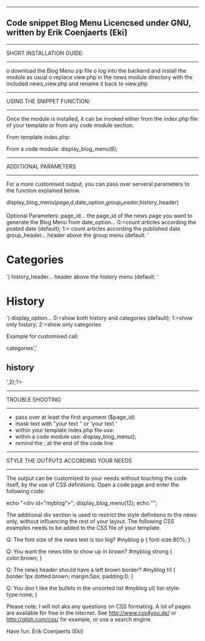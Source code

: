 -----------------------------------------------------------------------------------------
 Code snippet Blog Menu 
 Licencsed under GNU, written by Erik Coenjaerts (Eki)
-----------------------------------------------------------------------------------------

*****************************************************************************************
 SHORT INSTALLATION GUIDE:
*****************************************************************************************
 o download the Blog Menu zip file 
 o log into the backend and install the module as usual
 o replace view.php in the news module directory with the included news_view.php and rename it back to view.php


*****************************************************************************************
 USING THE SNIPPET FUNCTION:
*****************************************************************************************
Once the module is installed, it can be invoked either from the index.php file of your template or from any code module section.

From template index.php:
<?php display_blog_menu(8); ?>

From a code module:
display_blog_menu(8);

*****************************************************************************************
 ADDITIONAL PARAMETERS
*****************************************************************************************
For a more customised output, you can pass over serveral parameters to the function explained below.

display_blog_menu($page_id,$date_option,$group_header,$history_header)

Optional Parameters:
  page_id... 		the page_id of the news page you want to generate the Blog Menu from
  date_option... 	0:=count articles according the posted date (default); 1:= count articles according the published date
  group_header... 	header above the group menu (default: '<h1>Categories</h1>')
  history_header... 	header above the history menu (default: '<h1>History</h1>')
  display_option...     0:=show both history and categories (default); 1:=show only history; 2:=show only categories

Example for customised call:
<?php display_blog_menu(15,1,'<h2>categories</h2>','<h2>history</h2>',2);?>

*****************************************************************************************
 TROUBLE SHOOTING
*****************************************************************************************
 - pass over at least the first argument ($page_id)
 - mask text with "your text " or 'your text '
 - within your template index.php file use: <?php display_blog_menu(); ?>
 - within a code module use: display_blog_menu();
 - remind the ; at the end of the code line

*****************************************************************************************
 STYLE THE OUTPUTS ACCORDING YOUR NEEDS
*****************************************************************************************
The output can be customized to your needs without touching the code itself, by the use of CSS definitions. 
Open a code page and enter the following code:

echo "<div id=\"myblog\">";
display_blog_menu(12);
echo "</div>";

The additional div section is used to restrict the style defintions to the news only, without influencing 
the rest of your layout. The following CSS examples needs to be added to the CSS file of your template.

Q: The font size of the news text is too big?
#myblog p { font-size:80%; }

Q: You want the news title to show up in brown?
#myblog strong { color:brown; }

Q: The news header should have a left brown border?
#myblog h1 { border:1px dotted brown; margin:5px; padding:0; }

Q: You don´t like the bullets in the unsorted list
#myblog ul{ list-style-type:none; }

Please note: 
I will not aks any questions on CSS formating. A lot of pages are available for free in the internet.
See http://www.css4you.de/ or http://glish.com/css/ for example, or use a search engine.

Have fun.
Erik Coenjaerts (Eki)
